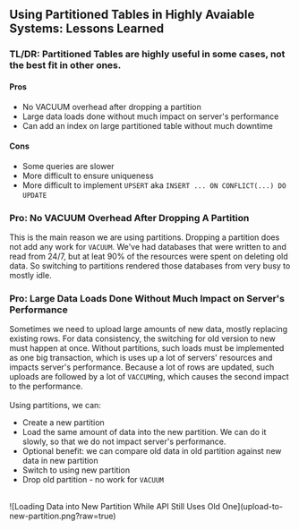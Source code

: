 ## Using Partitioned Tables in Highly Avaiable Systems: Lessons Learned
### TL/DR: Partitioned Tables are highly useful in some cases, not the best fit in other ones.
#### Pros
* No VACUUM overhead after dropping a partition
* Large data loads done without much impact on server's performance
* Can add an index on large partitioned table without much downtime
#### Cons
* Some queries are slower
* More difficult to ensure uniqueness
* More difficult to implement `UPSERT` aka `INSERT ... ON CONFLICT(...) DO UPDATE`
### Pro: No VACUUM Overhead After Dropping A Partition
This is the main reason we are using partitions. Dropping a partition does not add any work for `VACUUM`. We've had databases that were written to and read from 24/7, but at leat 90% of the resources were spent on deleting old data. So switching to partitions rendered those databases from very busy to mostly idle.
### Pro: Large Data Loads Done Without Much Impact on Server's Performance
Sometimes we need to upload large amounts of new data, mostly replacing existing rows. For data consistency, the switching for old version to new must happen at once. Without partitions, such loads must be implemented as one big transaction, which is uses up a lot of servers' resources and impacts server's performance. Because a lot of rows are updated, such uploads are followed by a lot of `VACCUM`ing, which causes the second impact to the performance.
<br/>
<br/>
Using partitions, we can:
* Create a new partition
* Load the same amount of data into the new partition. We can do it slowly, so that we do not impact server's performance.
* Optional benefit: we can compare old data in old partition against new data in new partition
* Switch to using new partition
* Drop old partition - no work for `VACUUM`
<br/>
![Loading Data into New Partition While API Still Uses Old One](upload-to-new-partition.png?raw=true)

